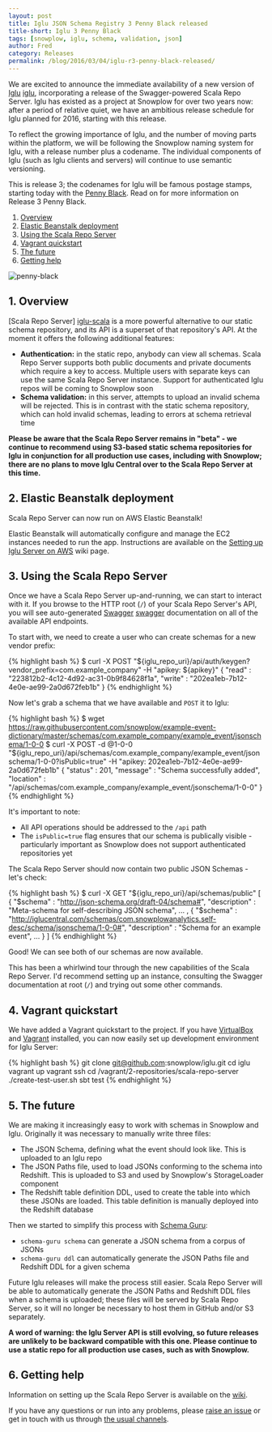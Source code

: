 ```yaml
---
layout: post
title: Iglu JSON Schema Registry 3 Penny Black released
title-short: Iglu 3 Penny Black
tags: [snowplow, iglu, schema, validation, json]
author: Fred
category: Releases
permalink: /blog/2016/03/04/iglu-r3-penny-black-released/
---
```


We are excited to announce the immediate availability of a new version of [Iglu] [iglu], incorporating a release of the Swagger-powered Scala Repo Server. Iglu has existed as a project at Snowplow for over two years now: after a period of relative quiet, we have an ambitious release schedule for Iglu planned for 2016, starting with this release.

To reflect the growing importance of Iglu, and the number of moving parts within the platform, we will be following the Snowplow naming system for Iglu, with a release number plus a codename. The individual components of Iglu (such as Iglu clients and servers) will continue to use semantic versioning.

This is release 3; the codenames for Iglu will be famous postage stamps, starting today with the [Penny Black][penny-black]. Read on for more information on Release 3 Penny Black.

1. [Overview](#overview)
2. [Elastic Beanstalk deployment](#beanstalk)
3. [Using the Scala Repo Server](#usage)
3. [Vagrant quickstart](#vagrant)
4. [The future](#future)
5. [Getting help](#help)

![penny-black][penny-black-img]

<!--more-->

<h2 id="overview">1. Overview</h2>

[Scala Repo Server] [iglu-scala] is a more powerful alternative to our static schema repository, and its API is a superset of that repository's API. At the moment it offers the following additional features:

* **Authentication:** in the static repo, anybody can view all schemas. Scala Repo Server supports both public documents and private documents which require a key to access. Multiple users with separate keys can use the same Scala Repo Server instance. Support for authenticated Iglu repos will be coming to Snowplow soon
* **Schema validation:** in this server, attempts to upload an invalid schema will be rejected. This is in contrast with the static schema repository, which can hold invalid schemas, leading to errors at schema retrieval time

**Please be aware that the Scala Repo Server remains in "beta" - we continue to recommend using S3-based static schema repositories for Iglu in conjunction for all production use cases, including with Snowplow; there are no plans to move Iglu Central over to the Scala Repo Server at this time.**

<h2 id="beanstalk">2. Elastic Beanstalk deployment</h2>

Scala Repo Server can now run on AWS Elastic Beanstalk!

Elastic Beanstalk will automatically configure and manage the EC2 instances needed to run the app. Instructions are available on the [Setting up Iglu Server on AWS][beanstalksetup] wiki page.

<h2 id="usage">3. Using the Scala Repo Server</h2>

Once we have a Scala Repo Server up-and-running, we can start to interact with it. If you browse to the HTTP root (`/`) of your Scala Repo Server's API, you will see auto-generated [Swagger] [swagger] documentation on all of the available API endpoints.

To start with, we need to create a user who can create schemas for a new vendor prefix:

{% highlight bash %}
$ curl -X POST "${iglu_repo_uri}/api/auth/keygen?vendor_prefix=com.example_company" -H "apikey: ${apikey}"
{
  "read" : "223812b2-4c12-4d92-ac31-0b9f84628f1a",
  "write" : "202ea1eb-7b12-4e0e-ae99-2a0d672feb1b"
}
{% endhighlight %}

Now let's grab a schema that we have available and `POST` it to Iglu:

{% highlight bash %}
$ wget https://raw.githubusercontent.com/snowplow/example-event-dictionary/master/schemas/com.example_company/example_event/jsonschema/1-0-0
$ curl -X POST -d @1-0-0 "${iglu_repo_uri}/api/schemas/com.example_company/example_event/jsonschema/1-0-0?isPublic=true" -H "apikey: 202ea1eb-7b12-4e0e-ae99-2a0d672feb1b"
{
  "status" : 201,
  "message" : "Schema successfully added",
  "location" : "/api/schemas/com.example_company/example_event/jsonschema/1-0-0"
}
{% endhighlight %}

It's important to note:

* All API operations should be addressed to the `/api` path
* The `isPublic=true` flag ensures that our schema is publically visible - particularly important as Snowplow does not support authenticated repositories yet

The Scala Repo Server should now contain two public JSON Schemas - let's check:

{% highlight bash %}
$ curl -X GET "${iglu_repo_uri}/api/schemas/public"
[ {
  "$schema" : "http://json-schema.org/draft-04/schema#",
  "description" : "Meta-schema for self-describing JSON schema",
...
, {
  "$schema" : "http://iglucentral.com/schemas/com.snowplowanalytics.self-desc/schema/jsonschema/1-0-0#",
  "description" : "Schema for an example event",
...
} ]
{% endhighlight %}

Good! We can see both of our schemas are now available.

This has been a whirlwind tour through the new capabilities of the Scala Repo Server. I'd recommend setting up an instance, consulting the Swagger documentation at root (`/`) and trying out some other commands.

<h2 id="vagrant">4. Vagrant quickstart</h2>

We have added a Vagrant quickstart to the project. If you have [VirtualBox][vbox] and [Vagrant][vagrant] installed, you can now easily set up development environment for Iglu Server:

{% highlight bash %}
git clone git@github.com:snowplow/iglu.git
cd iglu
vagrant up
vagrant ssh
cd /vagrant/2-repositories/scala-repo-server
./create-test-user.sh
sbt test
{% endhighlight %}

<h2 id="future">5. The future</h2>

We are making it increasingly easy to work with schemas in Snowplow and Iglu. Originally it was necessary to manually write three files:

* The JSON Schema, defining what the event should look like. This is uploaded to an Iglu repo
* The JSON Paths file, used to load JSONs conforming to the schema into Redshift. This is uploaded to S3 and used by Snowplow's StorageLoader component
* The Redshift table definition DDL, used to create the table into which these JSONs are loaded. This table definition is manually deployed into the Redshift database

Then we started to simplify this process with [Schema Guru][schemaguru]:

* `schema-guru schema` can generate a JSON schema from a corpus of JSONs
* `schema-guru ddl` can automatically generate the JSON Paths file and Redshift DDL for a given schema

Future Iglu releases will make the process still easier. Scala Repo Server will be able to automatically generate the JSON Paths and Redshift DDL files when a schema is uploaded; these files will be served by Scala Repo Server, so it will no longer be necessary to host them in GitHub and/or S3 separately.

**A word of warning: the Iglu Server API is still evolving, so future releases are unlikely to be backward compatible with this one. Please continue to use a static repo for all production use cases, such as with Snowplow.**

<h2 id="help">6. Getting help</h2>

Information on setting up the Scala Repo Server is available on the [wiki][configuration].

If you have any questions or run into any problems, please [raise an issue][issues] or get in touch with us through [the usual channels][talk-to-us].

[penny-black-img]: /assets/img/blog/2016/02/penny-black.jpg
[penny-black]: https://en.wikipedia.org/wiki/Penny_Black

[swagger]: http://swagger.io/

[iglu]: https://github.com/snowplow/iglu
[iglu-scala]: https://github.com/snowplow/iglu/tree/master/2-repositories/scala-repo-server

[beanstalk]: https://aws.amazon.com/documentation/elastic-beanstalk/
[beanstalksetup]: https://github.com/snowplow/iglu/wiki/Setting-up-Iglu-Server-on-AWS
[schemaguru]: https://github.com/snowplow/schema-guru
[schemaddl]: https://github.com/snowplow/schema-ddl
[configuration]: https://github.com/snowplow/iglu/wiki/Configure-the-Scala-repository-server

[vagrant]: https://www.vagrantup.com/
[vbox]: https://www.virtualbox.org/

[issues]: https://github.com/snowplow/snowplow/iglu
[talk-to-us]: https://github.com/snowplow/snowplow/wiki/Talk-to-us
